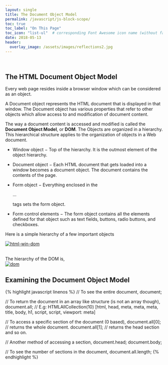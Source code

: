 ```yaml
---
layout: single
title: The Document Object Model
permalink: /javascript/js-block-scope/
toc: true
toc_label: "On This Page"
toc_icon: "list-ul"  # corresponding Font Awesome icon name (without fa prefix)
date: 2018-05-13
header:
  overlay_image: /assets/images/reflections2.jpg
---
```


<br>

## The HTML Document Object Model
Every web page resides inside a browser window which can be considered as an object.

A Document object represents the HTML document that is displayed in that window. The Document object has various properties that refer to other objects which allow access to and modification of document content.

The way a document content is accessed and modified is called the **Document Object Model**, or **DOM**. The Objects are organized in a hierarchy. This hierarchical structure applies to the organization of objects in a Web document.

* Window object − Top of the hierarchy. It is the outmost element of the object hierarchy.

* Document object − Each HTML document that gets loaded into a window becomes a document object. The document contains the contents of the page.

* Form object − Everything enclosed in the <form>...</form> tags sets the form object.

* Form control elements − The form object contains all the elements defined for that object such as text fields, buttons, radio buttons, and checkboxes.

Here is a simple hierarchy of a few important objects<br>

<a href="{{ site.baseurl }}/assets/images/html-win-dom.png"><img src="{{ site.baseurl }}/assets/images/html-win-dom.png" alt="html-win-dom"></a>

<br>
The hierarchy of the DOM is,
<br>
<a href="{{ site.baseurl }}/assets/images/dom.png"><img src="{{ site.baseurl }}/assets/images/dom.png" alt="dom"></a>

## Examining the Document Object Model
{% highlight javascript linenos %}
  // To see the entire document,
  document;

  // To return the document in an array like structure (is not an array though),
  document.all;
  // E.g: HTMLAllCollection(10) [html, head, meta, meta, meta, title, body, h1, script, script, viewport: meta]

  // To access a specific section of the document (0 based),
  document.all[0]; // returns the whole document.
  document.all[1]; // returns the head section and so on.

  // Another method of accessing a section,
  document.head;
  document.body;

  // To see the number of sections in the document,
  document.all.length;
{% endhighlight %}
